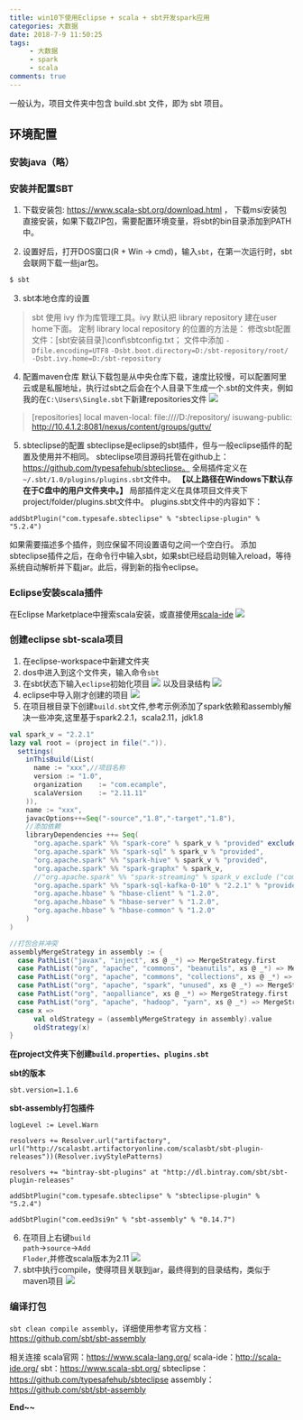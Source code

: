 ```yaml
---
title: win10下使用Eclipse + scala + sbt开发spark应用
categories: 大数据
date: 2018-7-9 11:50:25
tags: 
     - 大数据
     - spark
     - scala
comments: true
---
```


一般认为，项目文件夹中包含 build.sbt 文件，即为 sbt 项目。

<!-- more -->

## 环境配置

### 安装java（略）

### 安装并配置SBT

1. 下载安装包: https://www.scala-sbt.org/download.html ， 下载msi安装包直接安装，如果下载ZIP包，需要配置环境变量，将sbt的bin目录添加到PATH中。

2. 设置好后，打开DOS窗口(R + Win -> cmd)，输入<code>sbt</code>，在第一次运行时，sbt会联网下载一些jar包。
``` bash
$ sbt
```
3. sbt本地仓库的设置
> sbt 使用 ivy 作为库管理工具。ivy 默认把 library repository 建在user home下面。
定制 library local repository 的位置的方法是：
修改sbt配置文件：[sbt安装目录]\conf\sbtconfig.txt；
文件中添加
<code>-Dfile.encoding=UTF8</code>
<code>-Dsbt.boot.directory=D:/sbt-repository/root/</code>
<code>-Dsbt.ivy.home=D:/sbt-repository</code>
4. 配置maven仓库
默认下载包是从中央仓库下载，速度比较慢，可以配置阿里云或是私服地址，执行过sbt之后会在个人目录下生成一个.sbt的文件夹，例如我的在<code>C:\Users\Single\.sbt</code>下新建repositories文件
![](https://cdn.jsdelivr.net/gh/libsgh/blog/themes/material-x/source/img/article/6b162853ly1ft3lmqumv8j20k7044jrh.jpg)
> [repositories]
	local
   maven-local: file:////D:/repository/
   isuwang-public: http://10.4.1.2:8081/nexus/content/groups/guttv/
5. sbteclipse的配置
sbteclipse是eclipse的sbt插件，但与一般eclipse插件的配置及使用并不相同。
sbteclipse项目源码托管在github上：https://github.com/typesafehub/sbteclipse。
全局插件定义在<code>~/.sbt/1.0/plugins/plugins.sbt</code>文件中。
**【以上路径在Windows下默认存在于C盘中的用户文件夹中。】**
局部插件定义在具体项目文件夹下 project/folder/plugins.sbt文件中。
plugins.sbt文件中的内容如下：
```
addSbtPlugin("com.typesafe.sbteclipse" % "sbteclipse-plugin" % "5.2.4")
```
如果需要描述多个插件，则应保留不同设置语句之间一个空白行。
添加sbteclipse插件之后，在命令行中输入sbt，如果sbt已经启动则输入reload，等待系统自动解析并下载jar。此后，得到新的指令eclipse。

### Eclipse安装scala插件
在Eclipse Marketplace中搜索scala安装，或直接使用[scala-ide](http://scala-ide.org/)
![](https://cdn.jsdelivr.net/gh/libsgh/blog/themes/material-x/source/img/article/6b162853ly1ft3lygkqmkj20jp0om403.jpg)

### 创建eclipse sbt-scala项目
1. 在eclipse-workspace中新建文件夹
2. dos中进入到这个文件夹，输入命令<code>sbt</code>
3. 在sbt状态下输入<code>eclipse</code>初始化项目
 ![](https://cdn.jsdelivr.net/gh/libsgh/blog/themes/material-x/source/img/article/6b162853ly1ft3m9p5oigj20py0ax3yx.jpg)
 以及目录结构
 ![](https://cdn.jsdelivr.net/gh/libsgh/blog/themes/material-x/source/img/article/6b162853ly1ft3mawlshrj20iv03jglo.jpg)
4. eclipse中导入刚才创建的项目
 ![](https://cdn.jsdelivr.net/gh/libsgh/blog/themes/material-x/source/img/article/6b162853ly1ft3mccanq3j20du06u0sw.jpg)
5. 在项目根目录下创建<code>build.sbt</code>文件,参考示例添加了spark依赖和assembly解决一些冲突,这里基于spark2.2.1，scala2.11，jdk1.8

```scala
val spark_v = "2.2.1"
lazy val root = (project in file(".")).
  settings(
    inThisBuild(List(
   	  name := "xxx",//项目名称
      version := "1.0",
      organization    := "com.ecample",
      scalaVersion    := "2.11.11"
    )),
    name := "xxx",
    javacOptions++=Seq("-source","1.8","-target","1.8"),
    //添加依赖
    libraryDependencies ++= Seq(
      "org.apache.spark" %% "spark-core" % spark_v % "provided" exclude ("com.google.guava", "guava"),
	  "org.apache.spark" %% "spark-sql" % spark_v % "provided",
	  "org.apache.spark" %% "spark-hive" % spark_v % "provided",
	  "org.apache.spark" %% "spark-graphx" % spark_v,
	  //"org.apache.spark" %% "spark-streaming" % spark_v exclude ("com.google.guava", "guava"),
	  "org.apache.spark" %% "spark-sql-kafka-0-10" % "2.2.1" % "provided",
	  "org.apache.hbase" % "hbase-client" % "1.2.0",
	  "org.apache.hbase" % "hbase-server" % "1.2.0",
	  "org.apache.hbase" % "hbase-common" % "1.2.0"
    )
)

//打包合并冲突
assemblyMergeStrategy in assembly := {
  case PathList("javax", "inject", xs @ _*) => MergeStrategy.first
  case PathList("org", "apache", "commons", "beanutils", xs @ _*) => MergeStrategy.first
  case PathList("org", "apache", "commons", "collections", xs @ _*) => MergeStrategy.first
  case PathList("org", "apache", "spark", "unused", xs @ _*) => MergeStrategy.first
  case PathList("org", "aopalliance", xs @ _*) => MergeStrategy.first
  case PathList("org", "apache", "hadoop", "yarn", xs @ _*) => MergeStrategy.first
  case x =>
      val oldStrategy = (assemblyMergeStrategy in assembly).value
      oldStrategy(x)
}
```
**在project文件夹下创建<code>build.properties</code>、<code>plugins.sbt</code>**

**sbt的版本**

```
sbt.version=1.1.6
```
**sbt-assembly打包插件**
```
logLevel := Level.Warn

resolvers += Resolver.url("artifactory", url("http://scalasbt.artifactoryonline.com/scalasbt/sbt-plugin-releases"))(Resolver.ivyStylePatterns)

resolvers += "bintray-sbt-plugins" at "http://dl.bintray.com/sbt/sbt-plugin-releases"

addSbtPlugin("com.typesafe.sbteclipse" % "sbteclipse-plugin" % "5.2.4")

addSbtPlugin("com.eed3si9n" % "sbt-assembly" % "0.14.7")
```
6. 在项目上右键<code>build path</code>-><code>source</code>-><code>Add Floder</code>,并修改scala版本为2.11
![](https://cdn.jsdelivr.net/gh/libsgh/blog/themes/material-x/source/img/article/6b162853ly1ft3nti9xz0j20b10b14ln.jpg)
7. sbt中执行compile，使得项目关联到jar，最终得到的目录结构，类似于maven项目
![](https://cdn.jsdelivr.net/gh/libsgh/blog/themes/material-x/source/img/article/6b162853ly1ft3ng7wvmsj209u082glq.jpg)

### 编译打包
<code>sbt clean compile assembly</code>，详细使用参考官方文档：https://github.com/sbt/sbt-assembly

相关连接
scala官网：https://www.scala-lang.org/
scala-ide：http://scala-ide.org/
sbt：https://www.scala-sbt.org/
sbteclipse：https://github.com/typesafehub/sbteclipse
assembly：https://github.com/sbt/sbt-assembly

**End~~**
